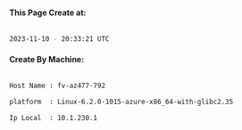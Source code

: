 
   
#### This Page Create at:

```bash

2023-11-10 - 20:33:21 UTC

```

#### Create By Machine:

```bash

Host Name : fv-az477-792

platform  : Linux-6.2.0-1015-azure-x86_64-with-glibc2.35

Ip Local  : 10.1.230.1

```

